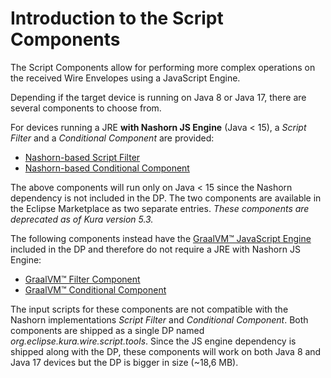 # Introduction to the Script Components

The Script Components allow for performing more complex operations on the received Wire Envelopes using a JavaScript Engine.

Depending if the target device is running on Java 8 or Java 17, there are several components to choose from.

For devices running a JRE **with Nashorn JS Engine** (Java < 15), a *Script Filter* and a *Conditional Component* are provided:

- [Nashorn-based Script Filter](nashorn-script-filter.md)
- [Nashorn-based Conditional Component](nashorn-conditional-component.md)

The above components will run only on Java < 15 since the Nashorn dependency is not included in the DP. The two components are available in the Eclipse Marketplace as two separate entries. *These components are deprecated as of Kura version 5.3.*

The following components instead have the [GraalVM&trade; JavaScript Engine](https://www.graalvm.org/22.1/reference-manual/js/) included in the DP and therefore do not require a JRE with Nashorn JS Engine:

- [GraalVM&trade; Filter Component](graalvm-filter-component.md)
- [GraalVM&trade; Conditional Component](graalvm-conditional-component.md)

The input scripts for these components are not compatible with the Nashorn implementations *Script Filter* and *Conditional Component*. Both components are shipped as a single DP named *org.eclipse.kura.wire.script.tools*. Since the JS engine dependency is shipped along with the DP, these components will work on both Java 8 and Java 17 devices but the DP is bigger in size (~18,6 MB).